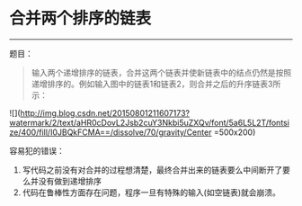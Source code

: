 # 合并两个排序的链表
---

题目：

>输入两个递增排序的链表，合并这两个链表并使新链表中的结点仍然是按照递增排序的。例如输入图中的链表1和链表2，则合并之后的升序链表3所示：

![](http://img.blog.csdn.net/20150801211607173?watermark/2/text/aHR0cDovL2Jsb2cuY3Nkbi5uZXQv/font/5a6L5L2T/fontsize/400/fill/I0JBQkFCMA==/dissolve/70/gravity/Center =500x200)

容易犯的错误：

1. 写代码之前没有对合并的过程想清楚，最终合并出来的链表要么中间断开了要么并没有做到递增排序
2. 代码在鲁棒性方面存在问题，程序一旦有特殊的输入(如空链表)就会崩溃。

